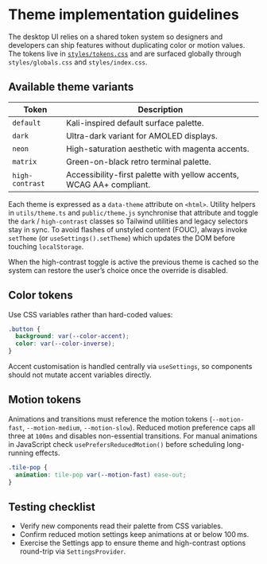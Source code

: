 # Theme implementation guidelines

The desktop UI relies on a shared token system so designers and developers can ship
features without duplicating color or motion values. The tokens live in
[`styles/tokens.css`](../styles/tokens.css) and are surfaced globally through
`styles/globals.css` and `styles/index.css`.

## Available theme variants

| Token | Description |
| --- | --- |
| `default` | Kali-inspired default surface palette. |
| `dark` | Ultra-dark variant for AMOLED displays. |
| `neon` | High-saturation aesthetic with magenta accents. |
| `matrix` | Green-on-black retro terminal palette. |
| `high-contrast` | Accessibility-first palette with yellow accents, WCAG AA+ compliant. |

Each theme is expressed as a `data-theme` attribute on `<html>`. Utility helpers
in `utils/theme.ts` and `public/theme.js` synchronise that attribute and toggle
the `dark` / `high-contrast` classes so Tailwind utilities and legacy selectors
stay in sync. To avoid flashes of unstyled content (FOUC), always invoke
`setTheme` (or `useSettings().setTheme`) which updates the DOM before touching
`localStorage`.

When the high-contrast toggle is active the previous theme is cached so the
system can restore the user’s choice once the override is disabled.

## Color tokens

Use CSS variables rather than hard-coded values:

```css
.button {
  background: var(--color-accent);
  color: var(--color-inverse);
}
```

Accent customisation is handled centrally via `useSettings`, so components should
not mutate accent variables directly.

## Motion tokens

Animations and transitions must reference the motion tokens (`--motion-fast`,
`--motion-medium`, `--motion-slow`). Reduced motion preference caps all three at
`100ms` and disables non-essential transitions. For manual animations in JavaScript
check `usePrefersReducedMotion()` before scheduling long-running effects.

```css
.tile-pop {
  animation: tile-pop var(--motion-fast) ease-out;
}
```

## Testing checklist

* Verify new components read their palette from CSS variables.
* Confirm reduced motion settings keep animations at or below 100 ms.
* Exercise the Settings app to ensure theme and high-contrast options round-trip
  via `SettingsProvider`.
